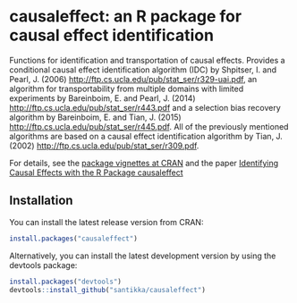 # causaleffect: an R package for causal effect identification

Functions for identification and transportation of causal effects. 
Provides a conditional causal effect identification algorithm (IDC) by Shpitser, I. and Pearl, J. (2006) <http://ftp.cs.ucla.edu/pub/stat_ser/r329-uai.pdf>, 
an algorithm for transportability from multiple domains with limited experiments by Bareinboim, E. and Pearl, J. (2014) <http://ftp.cs.ucla.edu/pub/stat_ser/r443.pdf> 
and a selection bias recovery algorithm by Bareinboim, E. and Tian, J. (2015) <http://ftp.cs.ucla.edu/pub/stat_ser/r445.pdf>. 
All of the previously mentioned algorithms are based on a causal effect identification algorithm by Tian, J. (2002) <http://ftp.cs.ucla.edu/pub/stat_ser/r309.pdf>.

For details, see the [package vignettes at CRAN](https://cran.r-project.org/package=causaleffect) and the paper [Identifying Causal Effects with the R Package causaleffect](https://www.jstatsoft.org/article/view/v076i12)

## Installation
You can install the latest release version from CRAN:
```R
install.packages("causaleffect")
```

Alternatively, you can install the latest development version by using the devtools package:
```R
install.packages("devtools")
devtools::install_github("santikka/causaleffect")
```
